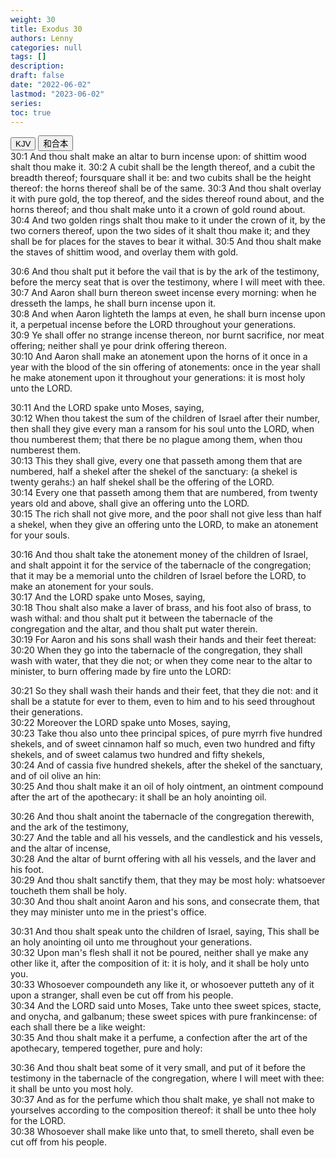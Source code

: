 ```yaml
---
weight: 30
title: Exodus 30
authors: Lenny
categories: null
tags: []
description: 
draft: false
date: "2022-06-02"
lastmod: "2023-06-02"
series: 
toc: true
---
```



<!--more-->

<!-- Tab links -->
<div class="tab">
  <button class="tablinks active" onclick="tablabel(event, 'english')">KJV</button>
  <button class="tablinks" onclick="tablabel(event, 'chinese')">和合本</button>
  
</div>

<!-- Tab content -->
<div id="english" class="tabcontent" style="display:block">
30:1 And thou shalt make an altar to burn incense upon: of shittim wood shalt thou make it.  
30:2 A cubit shall be the length thereof, and a cubit the breadth thereof; foursquare shall it be: and two cubits shall be the height thereof: the horns thereof shall be of the same.  
30:3 And thou shalt overlay it with pure gold, the top thereof, and the sides thereof round about, and the horns thereof; and thou shalt make unto it a crown of gold round about.  
30:4 And two golden rings shalt thou make to it under the crown of it, by the two corners thereof, upon the two sides of it shalt thou make it; and they shall be for places for the staves to bear it withal.  
30:5 And thou shalt make the staves of shittim wood, and overlay them with gold.  

30:6 And thou shalt put it before the vail that is by the ark of the testimony, before the mercy seat that is over the testimony, where I will meet with thee.  
30:7 And Aaron shall burn thereon sweet incense every morning: when he dresseth the lamps, he shall burn incense upon it.  
30:8 And when Aaron lighteth the lamps at even, he shall burn incense upon it, a perpetual incense before the LORD throughout your generations.  
30:9 Ye shall offer no strange incense thereon, nor burnt sacrifice, nor meat offering; neither shall ye pour drink offering thereon.  
30:10 And Aaron shall make an atonement upon the horns of it once in a year with the blood of the sin offering of atonements: once in the year shall he make atonement upon it throughout your generations: it is most holy unto the LORD.  

30:11 And the LORD spake unto Moses, saying,  
30:12 When thou takest the sum of the children of Israel after their number, then shall they give every man a ransom for his soul unto the LORD, when thou numberest them; that there be no plague among them, when thou numberest them.  
30:13 This they shall give, every one that passeth among them that are numbered, half a shekel after the shekel of the sanctuary: (a shekel is twenty gerahs:) an half shekel shall be the offering of the LORD.  
30:14 Every one that passeth among them that are numbered, from twenty years old and above, shall give an offering unto the LORD.  
30:15 The rich shall not give more, and the poor shall not give less than half a shekel, when they give an offering unto the LORD, to make an atonement for your souls.  

30:16 And thou shalt take the atonement money of the children of Israel, and shalt appoint it for the service of the tabernacle of the congregation; that it may be a memorial unto the children of Israel before the LORD, to make an atonement for your souls.  
30:17 And the LORD spake unto Moses, saying,  
30:18 Thou shalt also make a laver of brass, and his foot also of brass, to wash withal: and thou shalt put it between the tabernacle of the congregation and the altar, and thou shalt put water therein.  
30:19 For Aaron and his sons shall wash their hands and their feet thereat:  
30:20 When they go into the tabernacle of the congregation, they shall wash with water, that they die not; or when they come near to the altar to minister, to burn offering made by fire unto the LORD:  

30:21 So they shall wash their hands and their feet, that they die not: and it shall be a statute for ever to them, even to him and to his seed throughout their generations.  
30:22 Moreover the LORD spake unto Moses, saying,  
30:23 Take thou also unto thee principal spices, of pure myrrh five hundred shekels, and of sweet cinnamon half so much, even two hundred and fifty shekels, and of sweet calamus two hundred and fifty shekels,  
30:24 And of cassia five hundred shekels, after the shekel of the sanctuary, and of oil olive an hin:  
30:25 And thou shalt make it an oil of holy ointment, an ointment compound after the art of the apothecary: it shall be an holy anointing oil.  

30:26 And thou shalt anoint the tabernacle of the congregation therewith, and the ark of the testimony,  
30:27 And the table and all his vessels, and the candlestick and his vessels, and the altar of incense,  
30:28 And the altar of burnt offering with all his vessels, and the laver and his foot.  
30:29 And thou shalt sanctify them, that they may be most holy: whatsoever toucheth them shall be holy.  
30:30 And thou shalt anoint Aaron and his sons, and consecrate them, that they may minister unto me in the priest's office.  

30:31 And thou shalt speak unto the children of Israel, saying, This shall be an holy anointing oil unto me throughout your generations.  
30:32 Upon man's flesh shall it not be poured, neither shall ye make any other like it, after the composition of it: it is holy, and it shall be holy unto you.  
30:33 Whosoever compoundeth any like it, or whosoever putteth any of it upon a stranger, shall even be cut off from his people.  
30:34 And the LORD said unto Moses, Take unto thee sweet spices, stacte, and onycha, and galbanum; these sweet spices with pure frankincense: of each shall there be a like weight:  
30:35 And thou shalt make it a perfume, a confection after the art of the apothecary, tempered together, pure and holy:  

30:36 And thou shalt beat some of it very small, and put of it before the testimony in the tabernacle of the congregation, where I will meet with thee: it shall be unto you most holy.  
30:37 And as for the perfume which thou shalt make, ye shall not make to yourselves according to the composition thereof: it shall be unto thee holy for the LORD.  
30:38 Whosoever shall make like unto that, to smell thereto, shall even be cut off from his people.  
</div>


<div id="chinese" class="tabcontent" style="display:block">


   

</div>


